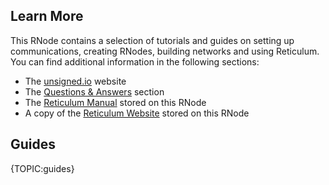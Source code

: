 [title]: <> (Learn More)
## Learn More
This RNode contains a selection of tutorials and guides on setting up communications, creating RNodes, building networks and using Reticulum. You can find additional information in the following sections:

- The [unsigned.io](https://unsigned.io/) website
- The [Questions & Answers](qa.html) section
- The [Reticulum Manual](m/index.html) stored on this RNode
- A copy of the [Reticulum Website](r/index.html) stored on this RNode

## Guides

{TOPIC:guides}
